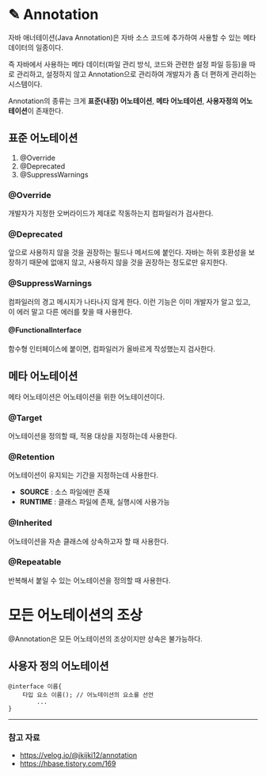# ✎ Annotation
자바 애너테이션(Java Annotation)은 자바 소스 코드에 추가하여 사용할 수 있는 메타데이터의 일종이다.

즉 자바에서 사용하는 메타 데이터(파일 관리 방식, 코드와 관련한 설정 파일 등등)을 따로 관리하고, 설정하지 않고 Annotation으로 관리하여 개발자가 좀 더 편하게 관리하는 시스템이다.

Annotation의 종류는 크게 **표준(내장) 어노테이션**, **메타 어노테이션**, **사용자정의 어노테이션**이 존재한다.

## 표준 어노테이션

1. @Override
2. @Deprecated
3. @SuppressWarnings

### @Override
개발자가 지정한 오버라이드가 제대로 작동하는지 컴파일러가 검사한다.

### @Deprecated
앞으로 사용하지 않을 것을 권장하는 필드나 메서드에 붙인다.
자바는 하위 호환성을 보장하기 때문에 없애지 않고, 사용하지 않을 것을 권장하는 정도로만 유지한다.

### @SuppressWarnings
컴파일러의 경고 메시지가 나타나지 않게 한다.
이런 기능은 이미 개발자가 알고 있고, 이 에러 말고 다른 에러를 찾을 때 사용한다.

#### @FunctionalInterface
함수형 인터페이스에 붙이면, 컴파일러가 올바르게 작성했는지 검사한다.

## 메타 어노테이션
메타 어노테이션은 어노테이션을 위한 어노테이션이다.

### @Target
어노테이션을 정의할 때, 적용 대상을 지정하는데 사용한다.

### @Retention
어노테이션이 유지되는 기간을 지정하는데 사용한다.
- **SOURCE** : 소스 파일에만 존재
- **RUNTIME** : 클래스 파일에 존재, 실행시에 사용가능

### @Inherited
어노테이션을 자손 클래스에 상속하고자 할 때 사용한다.

### @Repeatable
반복해서 붙일 수 있는 어노테이션을 정의할 때 사용한다.

# 모든 어노테이션의 조상
@Annotation은 모든 어노테이션의 조상이지만 상속은 불가능하다.

## 사용자 정의 어노테이션
```
@interface 이름{
	타입 요소 이름(); // 어노테이션의 요소를 선언
	    ...
}
```
---
### 참고 자료
- https://velog.io/@jkijki12/annotation
- https://hbase.tistory.com/169